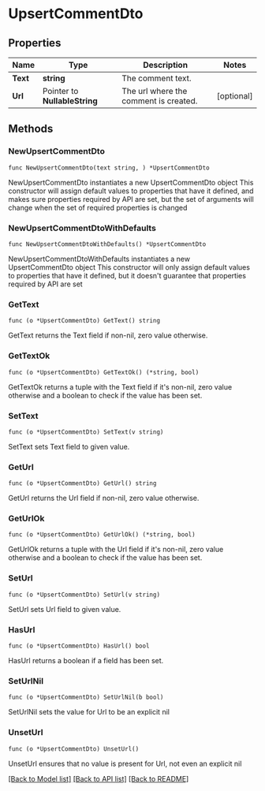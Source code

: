 # UpsertCommentDto

## Properties

Name | Type | Description | Notes
------------ | ------------- | ------------- | -------------
**Text** | **string** | The comment text. | 
**Url** | Pointer to **NullableString** | The url where the comment is created. | [optional] 

## Methods

### NewUpsertCommentDto

`func NewUpsertCommentDto(text string, ) *UpsertCommentDto`

NewUpsertCommentDto instantiates a new UpsertCommentDto object
This constructor will assign default values to properties that have it defined,
and makes sure properties required by API are set, but the set of arguments
will change when the set of required properties is changed

### NewUpsertCommentDtoWithDefaults

`func NewUpsertCommentDtoWithDefaults() *UpsertCommentDto`

NewUpsertCommentDtoWithDefaults instantiates a new UpsertCommentDto object
This constructor will only assign default values to properties that have it defined,
but it doesn't guarantee that properties required by API are set

### GetText

`func (o *UpsertCommentDto) GetText() string`

GetText returns the Text field if non-nil, zero value otherwise.

### GetTextOk

`func (o *UpsertCommentDto) GetTextOk() (*string, bool)`

GetTextOk returns a tuple with the Text field if it's non-nil, zero value otherwise
and a boolean to check if the value has been set.

### SetText

`func (o *UpsertCommentDto) SetText(v string)`

SetText sets Text field to given value.


### GetUrl

`func (o *UpsertCommentDto) GetUrl() string`

GetUrl returns the Url field if non-nil, zero value otherwise.

### GetUrlOk

`func (o *UpsertCommentDto) GetUrlOk() (*string, bool)`

GetUrlOk returns a tuple with the Url field if it's non-nil, zero value otherwise
and a boolean to check if the value has been set.

### SetUrl

`func (o *UpsertCommentDto) SetUrl(v string)`

SetUrl sets Url field to given value.

### HasUrl

`func (o *UpsertCommentDto) HasUrl() bool`

HasUrl returns a boolean if a field has been set.

### SetUrlNil

`func (o *UpsertCommentDto) SetUrlNil(b bool)`

 SetUrlNil sets the value for Url to be an explicit nil

### UnsetUrl
`func (o *UpsertCommentDto) UnsetUrl()`

UnsetUrl ensures that no value is present for Url, not even an explicit nil

[[Back to Model list]](../README.md#documentation-for-models) [[Back to API list]](../README.md#documentation-for-api-endpoints) [[Back to README]](../README.md)


